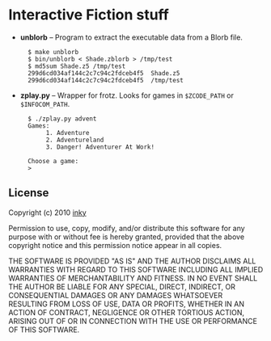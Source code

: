 Interactive Fiction stuff
=========================

* **unblorb** – Program to extract the executable data from a Blorb file.

        $ make unblorb
        $ bin/unblorb < Shade.zblorb > /tmp/test
        $ md5sum Shade.z5 /tmp/test
        299d6cd034af144c2c7c94c2fdceb4f5  Shade.z5
        299d6cd034af144c2c7c94c2fdceb4f5  /tmp/test

* **zplay.py** – Wrapper for frotz. Looks for games in `$ZCODE_PATH` or
  `$INFOCOM_PATH`.

        $ ./zplay.py advent
        Games:
             1. Adventure
             2. Adventureland
             3. Danger! Adventurer At Work!

        Choose a game:
        >


License
-------

Copyright (c) 2010 [inky](http://github.com/inky)

Permission to use, copy, modify, and/or distribute this software for any
purpose with or without fee is hereby granted, provided that the above
copyright notice and this permission notice appear in all copies.

THE SOFTWARE IS PROVIDED "AS IS" AND THE AUTHOR DISCLAIMS ALL WARRANTIES
WITH REGARD TO THIS SOFTWARE INCLUDING ALL IMPLIED WARRANTIES OF
MERCHANTABILITY AND FITNESS. IN NO EVENT SHALL THE AUTHOR BE LIABLE FOR
ANY SPECIAL, DIRECT, INDIRECT, OR CONSEQUENTIAL DAMAGES OR ANY DAMAGES
WHATSOEVER RESULTING FROM LOSS OF USE, DATA OR PROFITS, WHETHER IN AN
ACTION OF CONTRACT, NEGLIGENCE OR OTHER TORTIOUS ACTION, ARISING OUT OF
OR IN CONNECTION WITH THE USE OR PERFORMANCE OF THIS SOFTWARE.
